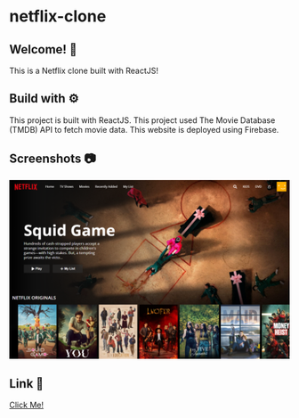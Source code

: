 # netflix-clone

## Welcome! 👋

This is a Netflix clone built with ReactJS!

## Build with ⚙️

This project is built with ReactJS. This project used The Movie Database (TMDB) API to fetch movie data. This website is deployed using Firebase.

## Screenshots 📷

![](screenshot/ss.png)

## Link 🔗

[Click Me!](https://netflix-clone-a5e1a.web.app/)
